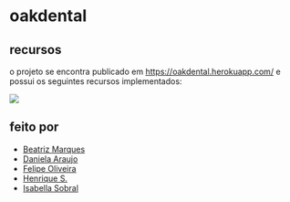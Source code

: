 # oakdental

## recursos
o projeto se encontra publicado em https://oakdental.herokuapp.com/ e possui os seguintes recursos implementados:<br>

<img src=https://user-images.githubusercontent.com/61992864/163874642-c76f4676-f901-4eea-ba02-d46b6b4d6068.png>

## feito por
* [Beatriz Marques](https://github.com/z1rta)
* [Daniela Araujo](https://github.com/daniaraujoxx)
* [Felipe Oliveira](https://github.com/feliveira)
* [Henrique S.](https://github.com/hsugui)
* [Isabella Sobral](https://github.com/isabellassobral)
